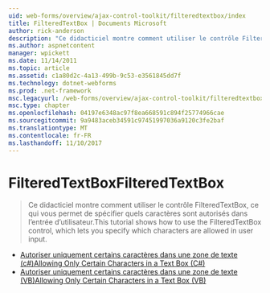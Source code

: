 ```yaml
---
uid: web-forms/overview/ajax-control-toolkit/filteredtextbox/index
title: FilteredTextBox | Documents Microsoft
author: rick-anderson
description: "Ce didacticiel montre comment utiliser le contrôle FilteredTextBox, ce qui vous permet de spécifier quels caractères sont autorisés dans l’entrée d’utilisateur."
ms.author: aspnetcontent
manager: wpickett
ms.date: 11/14/2011
ms.topic: article
ms.assetid: c1a80d2c-4a13-499b-9c53-e3561845dd7f
ms.technology: dotnet-webforms
ms.prod: .net-framework
msc.legacyurl: /web-forms/overview/ajax-control-toolkit/filteredtextbox
msc.type: chapter
ms.openlocfilehash: 04197e6348ac97f8ea668591c894f25774966cae
ms.sourcegitcommit: 9a9483aceb34591c97451997036a9120c3fe2baf
ms.translationtype: MT
ms.contentlocale: fr-FR
ms.lasthandoff: 11/10/2017
---
```

<a name="filteredtextbox"></a><span data-ttu-id="b2a16-103">FilteredTextBox</span><span class="sxs-lookup"><span data-stu-id="b2a16-103">FilteredTextBox</span></span>
====================
> <span data-ttu-id="b2a16-104">Ce didacticiel montre comment utiliser le contrôle FilteredTextBox, ce qui vous permet de spécifier quels caractères sont autorisés dans l’entrée d’utilisateur.</span><span class="sxs-lookup"><span data-stu-id="b2a16-104">This tutorial shows how to use the FilteredTextBox control, which lets you specify which characters are allowed in user input.</span></span>


- [<span data-ttu-id="b2a16-105">Autoriser uniquement certains caractères dans une zone de texte (c#)</span><span class="sxs-lookup"><span data-stu-id="b2a16-105">Allowing Only Certain Characters in a Text Box (C#)</span></span>](allowing-only-certain-characters-in-a-text-box-cs.md)
- [<span data-ttu-id="b2a16-106">Autoriser uniquement certains caractères dans une zone de texte (VB)</span><span class="sxs-lookup"><span data-stu-id="b2a16-106">Allowing Only Certain Characters in a Text Box (VB)</span></span>](allowing-only-certain-characters-in-a-text-box-vb.md)

